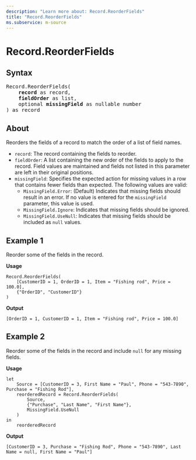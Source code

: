 ```yaml
---
description: "Learn more about: Record.ReorderFields"
title: "Record.ReorderFields"
ms.subservice: m-source
---
```

# Record.ReorderFields

## Syntax

<pre>
Record.ReorderFields(
    <b>record</b> as record,
    <b>fieldOrder</b> as list,
    optional <b>missingField</b> as nullable number
) as record
</pre>
  
## About

Reorders the fields of a record to match the order of a list of field names.

* `record`: The record containing the fields to reorder.
* `fieldOrder`: A list containing the new order of the fields to apply to the record. Field values are maintained and fields not listed in this parameter are left in their original positions.
* `missingField`: Specifies the expected action for missing values in a row that contains fewer fields than expected. The following values are valid:
  * `MissingField.Error`: (Default) Indicates that missing fields should result in an error. If no value is entered for the `missingField` parameter, this value is used.
  * `MissingField.Ignore`: Indicates that missing fields should be ignored.
  * `MissingField.UseNull`: Indicates that missing fields should be included as `null` values.

## Example 1

Reorder some of the fields in the record.

**Usage**

```powerquery-m
Record.ReorderFields(
    [CustomerID = 1, OrderID = 1, Item = "Fishing rod", Price = 100.0],
    {"OrderID", "CustomerID"}
)
```

**Output**

`[OrderID = 1, CustomerID = 1, Item = "Fishing rod", Price = 100.0]`

## Example 2

Reorder some of the fields in the record and include `null` for any missing fields.

**Usage**

```powerquery-m
let
    Source = [CustomerID = 3, First Name = "Paul", Phone = "543-7890", Purchase = "Fishing Rod"],
    reorderedRecord = Record.ReorderFields(
        Source, 
        {"Purchase", "Last Name", "First Name"}, 
        MissingField.UseNull
    )
in
    reorderedRecord
```

**Output**

`[CustomerID = 3, Purchase = "Fishing Rod", Phone = "543-7890", Last Name = null, First Name = "Paul"]`
